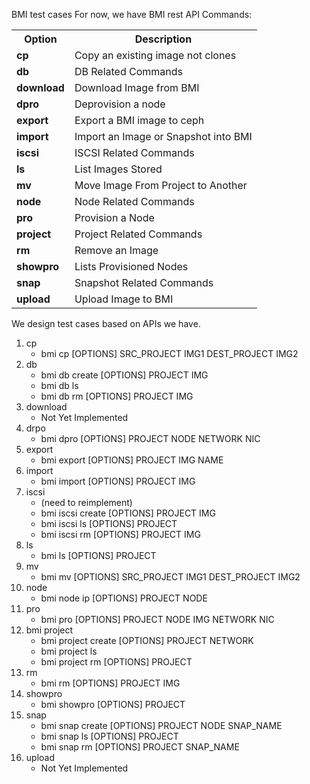 BMI test cases
For now, we have BMI rest API
Commands:
<table>
  <tr>
    <th>Option</th>
    <th>Description</th>
  </tr>
  <tr>
  <td><b>cp</b></td>
    <td>Copy an existing image not clones</td>
  </tr>
  <tr>
  <td><b>db</b></td>
    <td>DB Related Commands</td>
  </tr>
  <tr>
  <td><b>download</b></td>
    <td>Download Image from BMI</td>
  </tr>
  <tr>
  <td><b>dpro</b></td>
    <td>Deprovision a node</td>
  </tr>
  <tr>
  <td><b>export</b></td>
    <td>Export a BMI image to ceph</td>
  </tr>
  <tr>
  <td><b>import</b></td>
    <td>Import an Image or Snapshot into BMI</td>
  </tr>
  <tr>
  <td><b>iscsi</b></td>
    <td>ISCSI Related Commands</td>
  </tr>
  <tr>
  <td><b>ls</b></td>
    <td>List Images Stored</td>
  </tr>
  <tr>
  <td><b>mv</b></td>
    <td>Move Image From Project to Another</td>
  </tr>
  <tr>
  <td><b>node</b></td>
    <td>Node Related Commands</td>
  </tr>
  <tr>
  <td><b>pro</b></td>
    <td>Provision a Node</td>
  </tr>
  <tr>
  <td><b>project</b></td>
    <td>Project Related Commands</td>
  </tr>
  <tr>
  <td><b>rm</b></td>
    <td>Remove an Image</td>
  </tr>
  <tr>
  <td><b>showpro</b></td>
    <td>Lists Provisioned Nodes</td>
  </tr>
  <tr>
  <td><b>snap</b></td>
    <td>Snapshot Related Commands</td>
  </tr>
  <tr>
  <td><b>upload</b></td>
    <td>Upload Image to BMI</td>
  </tr>
</table>

We design test cases based on APIs we have. 

<ol>
  <li>cp
    <ul>
      <li>bmi cp [OPTIONS] SRC_PROJECT IMG1 DEST_PROJECT IMG2</li>
    </ul>
  </li>
  <li>db
    <ul>
      <li>bmi db create [OPTIONS] PROJECT IMG</li>
      <li>bmi db ls</li>
      <li>bmi db rm [OPTIONS] PROJECT IMG</li>
    </ul>
  </li>
  <li>download
    <ul>
      <li>Not Yet Implemented</li>
    </ul>
  </li>
  <li>drpo
    <ul>
      <li>bmi dpro [OPTIONS] PROJECT NODE NETWORK NIC</li>
    </ul>
  </li>
  <li>export
    <ul>
      <li>bmi export [OPTIONS] PROJECT IMG NAME</li>
    </ul>
  </li>
  <li>import
    <ul>
      <li>bmi import [OPTIONS] PROJECT IMG</li>
    </ul>
  </li>
  <li>iscsi
    <ul>
      <li> (need to reimplement)</li>
      <li>bmi iscsi create [OPTIONS] PROJECT IMG</li>
      <li>bmi iscsi ls [OPTIONS] PROJECT</li>
      <li>bmi iscsi rm [OPTIONS] PROJECT IMG</li>
    </ul>
  </li>
  <li>ls
    <ul>
      <li>bmi ls [OPTIONS] PROJECT</li>
    </ul>
  </li>
  <li>mv
    <ul>
      <li>bmi mv [OPTIONS] SRC_PROJECT IMG1 DEST_PROJECT IMG2</li>
    </ul>
  </li>
  <li>node
    <ul>
      <li>bmi node ip [OPTIONS] PROJECT NODE</li>
    </ul>
  </li>
  <li> pro
    <ul>
      <li>bmi pro [OPTIONS] PROJECT NODE IMG NETWORK NIC</li>
    </ul>
  </li>
  <li>bmi project
    <ul>
      <li>bmi project create [OPTIONS] PROJECT NETWORK</li>
      <li>bmi project ls</li>
      <li>bmi project rm [OPTIONS] PROJECT</li>
    </ul>
  </li>
  <li>rm
    <ul>
      <li>bmi rm [OPTIONS] PROJECT IMG</li>
    </ul>
  </li>
  <li>showpro
    <ul>
      <li>bmi showpro [OPTIONS] PROJECT</li>
    </ul>
  </li>
  <li>snap
    <ul>
      <li>bmi snap create [OPTIONS] PROJECT NODE SNAP_NAME</li>
      <li>bmi snap ls [OPTIONS] PROJECT</li>
      <li>bmi snap rm [OPTIONS] PROJECT SNAP_NAME</li>
    </ul>
  </li>
  <li>upload
    <ul>
      <li>Not Yet Implemented</li>
    </ul>
  </li>
</ol>
